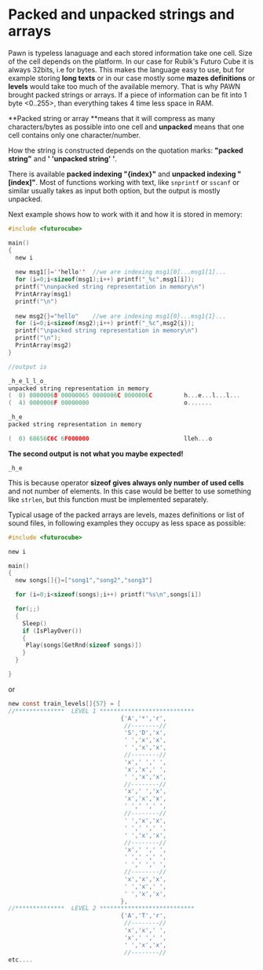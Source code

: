 # Packed and unpacked strings and arrays

Pawn is typeless lanaguage and each stored information take one cell. Size of the cell depends on the platform. In our case for Rubik's Futuro Cube it is always 32bits, i.e for bytes. This makes the language easy to use, but for example storing **long texts** or in our case mostly some **mazes definitions** or **levels** would take too much of the available memory. That is why PAWN brought packed strings or arrays. If a piece of information can be fit into 1 byte &lt;0..255&gt;, than everything takes 4 time less space in RAM.

**Packed string or array **means that it will compress as many characters/bytes as possible into one cell and **unpacked** means that one cell contains only one character/number.

How the string is constructed depends on the quotation marks: **"packed string"** and **' 'unpacked string' '**.

There is available **packed indexing "{index}"** and **unpacked indexing "\[index\]"**. Most of functions working with text, like `snprintf` or `sscanf` or similar usually takes as input both option, but the output is mostly unpacked.

Next example shows how to work with it and how it is stored in memory:

```c
#include <futurocube>

main()
{
  new i
  
  new msg1[]=''hello''  //we are indexing msg1[0]...msg1[1]...
  for (i=0;i<sizeof(msg1);i++) printf("_%c",msg1[i]);
  printf("\nunpacked string representation in memory\n")
  PrintArray(msg1)
  printf("\n")
  
  new msg2{}="hello"    //we are indexing msg1{0}...msg1{1}...
  for (i=0;i<sizeof(msg2);i++) printf("_%c",msg2{i});
  printf("\npacked string representation in memory\n")
  printf("\n");
  PrintArray(msg2)
}

//output is

_h_e_l_l_o_
unpacked string representation in memory
(  0) 00000068 00000065 0000006C 0000006C         h...e...l...l...
(  4) 0000006F 00000000                           o.......

_h_e
packed string representation in memory

(  0) 68656C6C 6F000000                           lleh...o     
```

**The second output is not what you maybe expected!**

```
_h_e
```

This is because operator **sizeof gives always only number of used cells** and not number of elements. In this case would be better to use something like `strlen`, but this function must be implemented separately. 

Typical usage of the packed arrays are levels, mazes definitions or list of sound files, in following examples they occupy as less space as possible:

```c
#include <futurocube>

new i

main()
{ 
  new songs[]{}=["song1","song2","song3"]

  for (i=0;i<sizeof(songs);i++) printf("%s\n",songs[i])

  for(;;)
  {
    Sleep()
    if (IsPlayOver())
    {
     Play(songs[GetRnd(sizeof songs)])
    } 
  } 

}
```

or

```c
new const train_levels[]{57} = [
//**************  LEVEL 1 ***************************
                                {'A','*','r',
                                 //--------//
                                 'S','D','x',
                                 ' ','x','x',
                                 ' ','x','x',
                                 //--------//
                                 'x',' ',' ',
                                 'x','x',' ',
                                 ' ','x','x',
                                 //--------//
                                 'x',' ','x',
                                 'x','x','x',
                                 ' ',' ',' ',
                                 //--------//
                                 ' ','x','x',
                                 ' ',' ',' ',
                                 ' ','x','x',
                                 //--------//
                                 'x',' ',' ',
                                 ' ',' ',' ',
                                 ' ',' ',' ',
                                 //--------//
                                 'x','x','x',
                                 ' ','x',' ',
                                 ' ','x','x',
                                },
//**************  LEVEL 2 ***************************
                                {'A','T','r',
                                 //--------//
                                 'x','x',' ',
                                 'x',' ',' ',
                                 ' ','x','x',
                                 //--------//
etc....                                 
```





